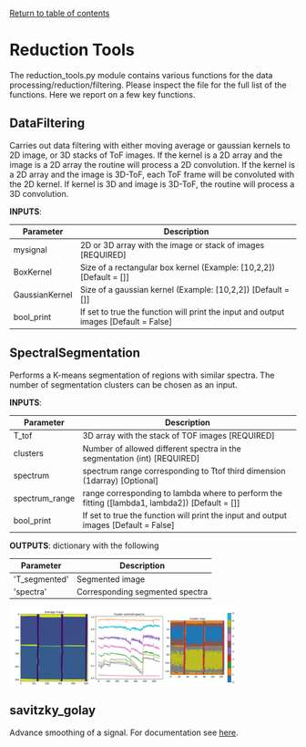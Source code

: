 [Return to table of contents](index.md)<br/>
# Reduction Tools
The reduction_tools.py module contains various functions for the data processing/reduction/filtering.
Please inspect the file for the full list of the functions. Here we report on a few key functions.

## DataFiltering
Carries out data filtering with either moving average or gaussian kernels to 2D image, or 3D stacks of ToF images.
If the kernel is a 2D array and the image is a 2D array the routine will process a 2D convolution. If the kernel is a 2D array and the image is 3D-ToF, each ToF frame will be convoluted with the 2D kernel. If kernel is 3D and image is 3D-ToF, the routine will process a 3D convolution.

__INPUTS__:

|Parameter| Description|
|----------|------------|
| mysignal | 2D or 3D array with the image or stack of images [REQUIRED]|
| BoxKernel | Size of a rectangular box kernel (Example: [10,2,2]) [Default = []]|
| GaussianKernel | Size of a gaussian kernel (Example: [10,2,2])  [Default = []]|
| bool_print | If set to true the function will print the input and output images [Default = False]|

## SpectralSegmentation
Performs a K-means segmentation of regions with similar spectra. The number of segmentation clusters can be chosen as an input.

__INPUTS__:

|Parameter| Description|
|----------|------------|
| T_tof | 3D array with the stack of TOF images [REQUIRED]|
| clusters | Number of allowed different spectra in the segmentation (int) [REQUIRED]|
| spectrum | spectrum range corresponding to Ttof third dimension (1darray) [Optional]|
| spectrum_range | range corresponding to lambda where to perform the fitting ([lambda1, lambda2]) [Default = []]|
| bool_print | If set to true the function will print the input and output images [Default = False]|

__OUTPUTS__: dictionary with the following

|Parameter| Description|
|----------|------------|
| 'T_segmented' | Segmented image |
| 'spectra' | Corresponding segmented spectra |

<img width="400" alt="Edge sample" src="Figures/reduction_tools-SpectralSegmentation_example.png"><br />

## savitzky_golay
Advance smoothing of a signal. For documentation see [here](https://scipy-cookbook.readthedocs.io/items/SavitzkyGolay.html).
